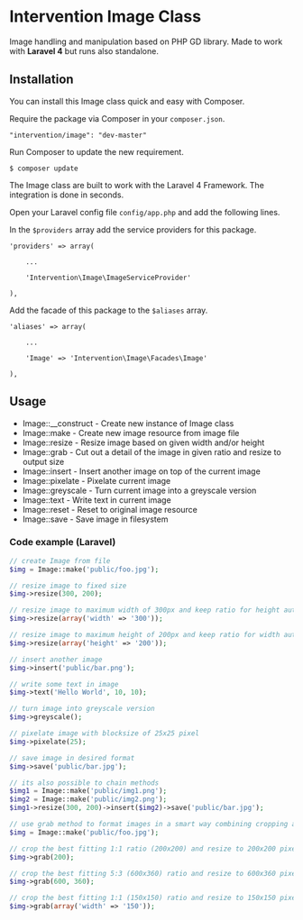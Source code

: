 # Intervention Image Class

Image handling and manipulation based on PHP GD library. Made to work with **Laravel 4** but runs also standalone.

## Installation

You can install this Image class quick and easy with Composer.

Require the package via Composer in your `composer.json`.

    "intervention/image": "dev-master"

Run Composer to update the new requirement.

    $ composer update

The Image class are built to work with the Laravel 4 Framework. The integration is done in seconds.

Open your Laravel config file `config/app.php` and add the following lines.

In the `$providers` array add the service providers for this package.
    
    'providers' => array(

        ...

        'Intervention\Image\ImageServiceProvider'

    ),
    

Add the facade of this package to the `$aliases` array.

    'aliases' => array(

        ...

        'Image' => 'Intervention\Image\Facades\Image'

    ),

## Usage

* Image::__construct - Create new instance of Image class
* Image::make - Create new image resource from image file
* Image::resize - Resize image based on given width and/or height
* Image::grab - Cut out a detail of the image in given ratio and resize to output size
* Image::insert - Insert another image on top of the current image
* Image::pixelate - Pixelate current image
* Image::greyscale - Turn current image into a greyscale version
* Image::text - Write text in current image
* Image::reset - Reset to original image resource
* Image::save - Save image in filesystem

### Code example (Laravel)

```php
// create Image from file
$img = Image::make('public/foo.jpg');

// resize image to fixed size
$img->resize(300, 200);

// resize image to maximum width of 300px and keep ratio for height automatically
$img->resize(array('width' => '300'));

// resize image to maximum height of 200px and keep ratio for width automatically
$img->resize(array('height' => '200'));

// insert another image
$img->insert('public/bar.png');

// write some text in image
$img->text('Hello World', 10, 10);

// turn image into greyscale version
$img->greyscale();

// pixelate image with blocksize of 25x25 pixel
$img->pixelate(25);

// save image in desired format
$img->save('public/bar.jpg');

// its also possible to chain methods
$img1 = Image::make('public/img1.png');
$img2 = Image::make('public/img2.png');
$img1->resize(300, 200)->insert($img2)->save('public/bar.jpg');
```

```php
// use grab method to format images in a smart way combining cropping and resizing
$img = Image::make('public/foo.jpg');

// crop the best fitting 1:1 ratio (200x200) and resize to 200x200 pixel
$img->grab(200);

// crop the best fitting 5:3 (600x360) ratio and resize to 600x360 pixel
$img->grab(600, 360);

// crop the best fitting 1:1 (150x150) ratio and resize to 150x150 pixel
$img->grab(array('width' => '150'));
```
